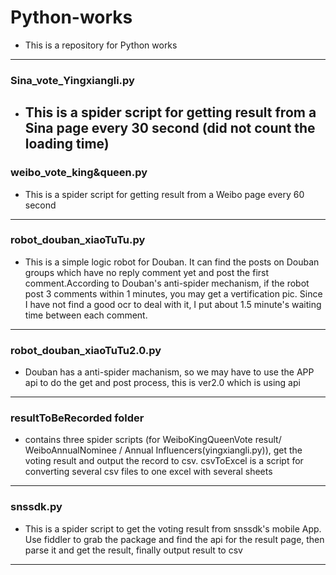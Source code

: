 # Python-works
* This is a repository for Python works
---
### Sina_vote_Yingxiangli.py  
* This is a spider script for getting result from a Sina page every 30 second (did not count the loading time)
  ---
### weibo_vote_king&queen.py  
* This is a spider script for getting result from a Weibo page every 60 second
---
### robot_douban_xiaoTuTu.py  
  * This is a simple logic robot for Douban. It can find the posts on Douban groups which have no reply comment yet and post the first comment.According to Douban's anti-spider mechanism, if the robot post 3 comments within 1 minutes, you may get a vertification pic. Since I have not find a good ocr to deal with it, I put about 1.5 minute's waiting time between each comment.
---
### robot_douban_xiaoTuTu2.0.py   
* Douban has a anti-spider machanism, so we may have to use the APP api to do the get and post process, this is ver2.0 which is using api
---
### resultToBeRecorded folder   
* contains three spider scripts (for WeiboKingQueenVote result/ WeiboAnnualNominee / Annual Influencers(yingxiangli.py)), get the voting result and output the record to csv. csvToExcel is a script for converting several csv files to one excel with several sheets
---
### snssdk.py   
  * This is a spider script to get the voting result from snssdk's mobile App. Use fiddler to grab the package and find the api for the result page, then parse it and get the result, finally output result to csv
---
